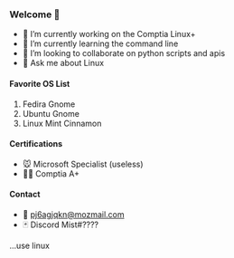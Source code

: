 ### Welcome 👋

- 🔭 I’m currently working on the Comptia Linux+
- 🌱 I’m currently learning the command line
- 👯 I’m looking to collaborate on python scripts and apis
- 💬 Ask me about Linux

#### Favorite OS List
1. Fedira Gnome
2. Ubuntu Gnome
3. Linux Mint Cinnamon

#### Certifications
- 🐭 Microsoft Specialist (useless)
- 👩‍💻 Comptia A+

#### Contact
- 📮 pj6agjqkn@mozmail.com
- 🃏 Discord Mist#????

...use linux
